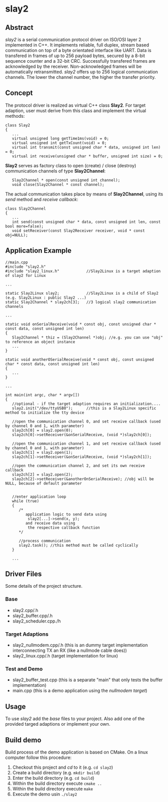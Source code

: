 # slay2

## Abstract
*slay2* is a serial communication protocol driver on ISO/OSI layer 2 implemented in C++.
It implements reliable, full duplex, stream based communication on top of a byte orientated interface like UART.
Data is transfered in frames of up to 256 payload bytes, secured by a 8-bit sequence counter and a 32-bit CRC.
Successfully transfered frames are acknowledged by the receiver. Non-acknowledged frames will be automatically
retransmitted.
*slay2* offers up to 256 logical communication channels. The lower the channel number, the higher the transfer
priority.


## Concept
The protocol driver is realized as virtual C++ class **Slay2**. For target adaption, user must derive from this
class and implement the virtual methods:

```
class Slay2
{
   ...
   virtual unsigned long getTime1ms(void) = 0;
   virtual unsigned int getTxCount(void) = 0;
   virtual int transmit(const unsigned char * data, unsigned int len) = 0;
   virtual int receive(unsigned char * buffer, unsigned int size) = 0;
```

**Slay2** serves as factory class to open (create) / close (destroy) communication channels of
type **Slay2Channel**:

```
   Slay2Channel * open(const unsigned int channel);
   void close(Slay2Channel * const channel);
```

The actual communication takes place by means of **Slay2Channel**, using its *send* method and
*receive callback*:

```
class Slay2Channel
{
   ...
   int send(const unsigned char * data, const unsigned int len, const bool more=false);
   void setReceiver(const Slay2Receiver receiver, void * const obj=NULL);
```


## Application Example

```
//main.cpp
#include "slay2.h"
#include "slay2_linux.h"            //Slay2Linux is a target adaption of slay2 for Linux

...

static Slay2Linux slay2;            //Slay2Linux is a child of Slay2 (e.g. Slay2Linux : public Slay2 ...)
static Slay2Channel * slay2ch[3];   //3 logical slay2 communication channels

...

static void onSerialReceive(void * const obj, const unsigned char * const data, const unsigned int len)
{
   Slay2Channel * thiz = (Slay2Channel *)obj; //e.g. you can use "obj" to reference an object instance
   ...
}

static void anotherOSerialReceive(void * const obj, const unsigned char * const data, const unsigned int len)
{
   ...
}

...

int main(int argc, char * argv[])
{
   //optional - if the target adaption requires an initialization....
   slay2.init("/dev/ttyUSB0");      //this is a Slay2Linux specific method to initialize the tty device

   //open the communication channel 0, and set receive callback (used by channel 0 and 1, with parameter)
   slay2ch[0] = slay2.open(0);
   slay2ch[0]->setReceiver(&onSerialReceive, (void *)slay2ch[0]);

   //open the communication channel 1, and set receive callback (used by channel 0 and 1, with parameter)
   slay2ch[1] = slay2.open(1);
   slay2ch[1]->setReceiver(&onSerialReceive, (void *)slay2ch[1]);

   //open the communication channel 2, and set its own receive callback
   slay2ch[2] = slay2.open(2);
   slay2ch[2]->setReceiver(&anotherOnSerialReceive); //obj will be NULL, because of default parameter


   //enter application loop
   while (true)
   {
      /*
         application logic to send data using
          slay2[...]->send(x, y);
         and receive data using
          the respective callback function
      */

      //process communication
      slay2.task(); //this method must be called cyclically
   }

   ...
```

## Driver Files
Some details of the project structure.

### Base
- slay2.cpp/.h
- slay2_buffer.cpp/.h
- slay2_scheduler.cpp./h

### Target Adaptions
- slay2_nullmodem.cpp/.h (this is an dummy target implementation interconnecting TX an RX (like a nullmode cable does))
- slay2_linux.cpp/.h (target implementation for linux)

### Test and Demo
- slay2_buffer_test.cpp (this is a separate "main" that only tests the buffer implementation)
- main.cpp (this is a demo application using the *nullmodem target*)


## Usage
To use *slay2* add the *base* files to your project. Also add one of the provided targed adaptions
or implement your own.


## Build demo
Build process of the demo application is based on CMake.
On a linux computer follow this procedure:

1. Checkout this project and *cd* to it (e.g. `cd slay2`)
2. Create a build directory (e.g. `mkdir build`)
3. Enter the build directory (e.g. `cd build`)
4. Within the build directory execute `cmake ..`
5. Within the build directory execute `make`
6. Execute the demo usin `./slay2`

